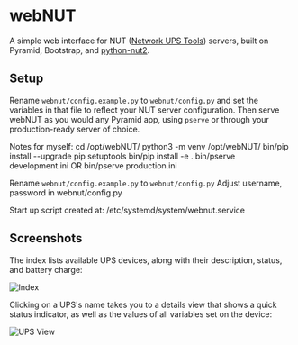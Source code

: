 webNUT
======

A simple web interface for NUT ([Network UPS Tools][1])
servers, built on Pyramid, Bootstrap, and
[python-nut2][2].

[1]: http://www.networkupstools.org/ "Network UPS Tools"
[2]: https://github.com/george2/python-nut2 "python-nut2"

## Setup

Rename `webnut/config.example.py` to `webnut/config.py` and set the
variables in that file to reflect your NUT server configuration. Then
serve webNUT as you would any Pyramid app, using `pserve` or through
your production-ready server of choice.

Notes for myself:
cd /opt/webNUT/
python3 -m venv /opt/webNUT/
bin/pip install --upgrade pip setuptools
bin/pip install -e .
bin/pserve development.ini OR bin/pserve production.ini 

Rename `webnut/config.example.py` to `webnut/config.py`
Adjust username, password in webnut/config.py

Start up script created at: /etc/systemd/system/webnut.service


## Screenshots

The index lists available UPS devices, along with their description,
status, and battery charge:

![Index](screenshots/ups_index.png "Index")

Clicking on a UPS's name takes you to a details view that shows a quick
status indicator, as well as the values of all variables set on the
device:

![UPS View](screenshots/ups_view.png "UPS View")
